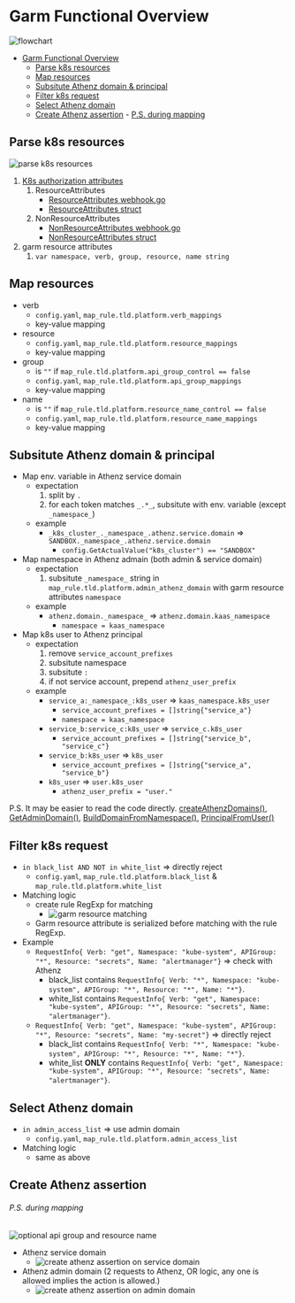 # Garm Functional Overview

![flowchart](./assets/garm-functional-flowchart.png)

<!-- MarkdownTOC levels="1,2" -->

- [Garm Functional Overview](#garm-functional-overview)
	- [Parse k8s resources](#parse-k8s-resources)
	- [Map resources](#map-resources)
	- [Subsitute Athenz domain & principal](#subsitute-athenz-domain--principal)
	- [Filter k8s request](#filter-k8s-request)
	- [Select Athenz domain](#select-athenz-domain)
	- [Create Athenz assertion](#create-athenz-assertion)
					- [P.S. during mapping](#ps-during-mapping)

<!-- /MarkdownTOC -->

<a id="parse-k8s-resources"></a>
## Parse k8s resources

![parse k8s resources](./assets/parse-k8s-resources.png)

1. [K8s authorization attributes](https://kubernetes.io/docs/reference/access-authn-authz/webhook/)
	1. ResourceAttributes
		- [ResourceAttributes webhook.go](https://github.com/kubernetes/apiserver/blob/master/plugin/pkg/authorizer/webhook/webhook.go#L160-L168)
		- [ResourceAttributes struct](https://github.com/stefanprodan/kubectl-kubesec/blob/master/vendor/k8s.io/api/authorization/v1beta1/types.go#L86-L112)
	1. NonResourceAttributes
		- [NonResourceAttributes webhook.go](https://github.com/kubernetes/apiserver/blob/master/plugin/pkg/authorizer/webhook/webhook.go#L170-L173)
		- [NonResourceAttributes struct](https://github.com/stefanprodan/kubectl-kubesec/blob/master/vendor/k8s.io/api/authorization/v1beta1/types.go#L114-L122)
1. garm resource attributes
	1. `var namespace, verb, group, resource, name string`

<a id="map-resources"></a>
## Map resources

- verb
	- `config.yaml`, `map_rule.tld.platform.verb_mappings`
	- key-value mapping
- resource
	- `config.yaml`, `map_rule.tld.platform.resource_mappings`
	- key-value mapping
- group
	- is `""` if `map_rule.tld.platform.api_group_control == false`
	- `config.yaml`, `map_rule.tld.platform.api_group_mappings`
	- key-value mapping
- name
	- is `""` if `map_rule.tld.platform.resource_name_control == false`
	- `config.yaml`, `map_rule.tld.platform.resource_name_mappings`
	- key-value mapping

<a id="subsitute-athenz-domain--principal"></a>
## Subsitute Athenz domain & principal

- Map env. variable in Athenz service domain
	- expectation
		1. split by `.`
		1. for each token matches `_.*_`, subsitute with env. variable (except `_namespace_`)
	- example
		- `_k8s_cluster_._namespace_.athenz.service.domain` => `SANDBOX._namespace_.athenz.service.domain`
			+ `config.GetActualValue("k8s_cluster") == "SANDBOX"`
- Map namespace in Athenz admain (both admin & service domain)
	- expectation
		1. subsitute `_namespace_` string in `map_rule.tld.platform.admin_athenz_domain` with garm resource attributes `namespace`
	- example
		- `athenz.domain._namespace_` => `athenz.domain.kaas_namespace`
			+ `namespace = kaas_namespace`
- Map k8s user to Athenz principal
	- expectation
		1. remove `service_account_prefixes`
		1. subsitute namespace
		1. subsitute `:`
		1. if not service account, prepend `athenz_user_prefix`
	- example
		- `service_a:_namespace_:k8s_user` => `kaas_namespace.k8s_user`
			+ `service_account_prefixes = []string{"service_a"}`
			+ `namespace = kaas_namespace`
		- `service_b:service_c:k8s_user` => `service_c.k8s_user`
			+ `service_account_prefixes = []string{"service_b", "service_c"}`
		- `service_b:k8s_user` => `k8s_user`
			+ `service_account_prefixes = []string{"service_a", "service_b"}`
		- `k8s_user` => `user.k8s_user`
			+ `athenz_user_prefix = "user."`

P.S. It may be easier to read the code directly. [createAthenzDomains()](../service/resolver.go#L110), [GetAdminDomain()](../service/resolver.go#280), [BuildDomainFromNamespace()](../service/resolver.go#125), [PrincipalFromUser()](../service/resolver.go#L187)

<a id="filter-k8s-request"></a>
## Filter k8s request

- `in black_list AND NOT in white_list` => directly reject
	- `config.yaml`, `map_rule.tld.platform.black_list` & `map_rule.tld.platform.white_list`
- Matching logic
	-  create rule RegExp for matching
		- ![garm resource matching](./assets/garm-resource-matching.png)
	- Garm resource attribute is serialized before matching with the rule RegExp.
- Example
	- `RequestInfo{ Verb: "get", Namespace: "kube-system", APIGroup: "*", Resource: "secrets", Name: "alertmanager"}` => check with Athenz
		- black_list contains `RequestInfo{ Verb: "*", Namespace: "kube-system", APIGroup: "*", Resource: "*", Name: "*"}`.
		- white_list contains `RequestInfo{ Verb: "get", Namespace: "kube-system", APIGroup: "*", Resource: "secrets", Name: "alertmanager"}`.
	- `RequestInfo{ Verb: "get", Namespace: "kube-system", APIGroup: "*", Resource: "secrets", Name: "my-secret"}` => directly reject
		- black_list contains `RequestInfo{ Verb: "*", Namespace: "kube-system", APIGroup: "*", Resource: "*", Name: "*"}`.
		- white_list **ONLY** contains `RequestInfo{ Verb: "get", Namespace: "kube-system", APIGroup: "*", Resource: "secrets", Name: "alertmanager"}`.

<a id="select-athenz-domain"></a>
## Select Athenz domain
- `in admin_access_list` => use admin domain
	- `config.yaml`, `map_rule.tld.platform.admin_access_list`
- Matching logic
	- same as above

<a id="create-athenz-assertion"></a>
## Create Athenz assertion

###### P.S. during mapping
![optional api group and resource name](./assets/optional-api-group-and-resource-name.png)

- Athenz service domain
	- ![create athenz assertion on service domain](./assets/create-athenz-assertion-on-service-domain.png)
- Athenz admin domain (2 requests to Athenz, OR logic, any one is allowed implies the action is allowed.)
	- ![create athenz assertion on admin domain](./assets/create-athenz-assertion-on-admin-domain.png)

